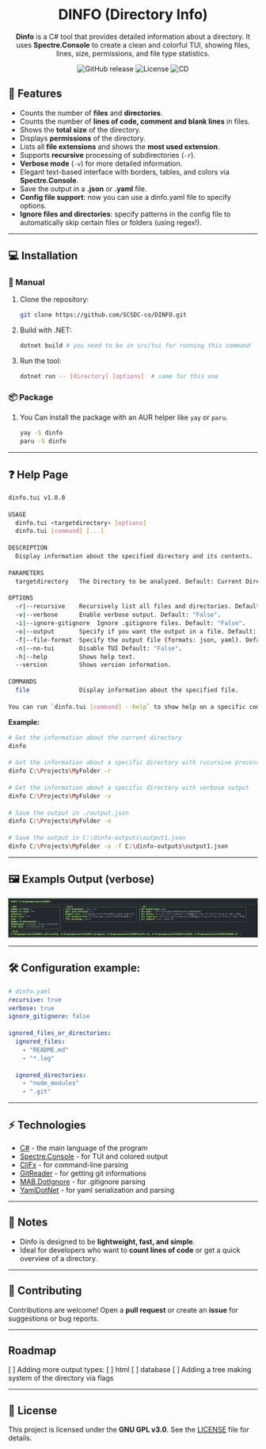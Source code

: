 <div align="center">

# DINFO (Directory Info)

**Dinfo** is a C# tool that provides detailed information about a directory.
It uses **Spectre.Console** to create a clean and colorful TUI, showing files, lines, size, permissions, and file type statistics.

![GitHub release](https://img.shields.io/github/v/release/SCSDC-co/DINFO?style=for-the-badge)
![License](https://img.shields.io/github/license/SCSDC-co/DINFO?style=for-the-badge)
![CD](https://img.shields.io/github/actions/workflow/status/SCSDC-co/DINFO/release-zip-linux.yml?branch=master&style=for-the-badge&logo=github&logoColor=white)

</div>

## 🚀 Features

- Counts the number of **files** and **directories**.
- Counts the number of **lines of code, comment and blank lines** in files.
- Shows the **total size** of the directory.
- Displays **permissions** of the directory.
- Lists all **file extensions** and shows the **most used extension**.
- Supports **recursive** processing of subdirectories (`-r`).
- **Verbose mode** (`-v`) for more detailed information.
- Elegant text-based interface with borders, tables, and colors via **Spectre.Console**.
- Save the output in a **.json** or **.yaml** file.
- **Config file support**: now you can use a dinfo.yaml file to specify options.
- **Ignore files and directories**: specify patterns in the config file to automatically skip certain files or folders (using regex!).

---

## 💻 Installation

### 🔧 Manual

1. Clone the repository:

    ```bash
    git clone https://github.com/SCSDC-co/DINFO.git
    ```

2. Build with .NET:

    ```bash
    dotnet build # you need to be in src/tui for running this command
    ```

3. Run the tool:

    ```bash
    dotnet run -- [directory] [options]  # same for this one
    ```

### 📦 Package

1. You Can install the package with an AUR helper like `yay` or `paru`.

    ```bash
    yay -S dinfo
    paru -S dinfo
    ```

---

## ❓ Help Page

```bash
dinfo.tui v1.0.0

USAGE
  dinfo.tui <targetdirectory> [options]
  dinfo.tui [command] [...]

DESCRIPTION
  Display information about the specified directory and its contents.

PARAMETERS
  targetdirectory   The Directory to be analyzed. Default: Current Directory.

OPTIONS
  -r|--recursive    Recursively list all files and directories. Default: "False".
  -v|--verbose      Enable verbose output. Default: "False".
  -i|--ignore-gitignore  Ignore .gitignore files. Default: "False".
  -o|--output       Specify if you want the output in a file. Default: "False".
  -f|--file-format  Specify the output file (formats: json, yaml). Default: "output.json".
  -n|--no-tui       Disable TUI Default: "False".
  -h|--help         Shows help text.
  --version         Shows version information.

COMMANDS
  file              Display information about the specified file.

You can run `dinfo.tui [command] --help` to show help on a specific command.
```

**Example:**

```bash
# Get the information about the current directory
dinfo

# Get the information about a specific directory with rucursive processing
dinfo C:\Projects\MyFolder -r

# Get the information about a specific directory with verbose output
dinfo C:\Projects\MyFolder -v

# Save the output in ./output.json
dinfo C:\Projects\MyFolder -o

# Save the output in C:\dinfo-outputs\output1.json
dinfo C:\Projects\MyFolder -o -f C:\dinfo-outputs\output1.json
```

---

## 🖼️ Exampls Output (verbose)

![Example Output](.github/assets/example-output.png)

---

## 🛠️ Configuration example:

```yaml
# dinfo.yaml
recursive: true
verbose: true
ignore_gitignore: false

ignored_files_or_directories:
  ignored_files:
    - "README.md"
    - "*.log"

  ignored_directories:
    - "node_modules"
    - ".git"
```

---

## ⚡ Technologies

- [C#](https://docs.microsoft.com/en-us/dotnet/csharp/) - the main language of the program
- [Spectre.Console](https://spectreconsole.net/) - for TUI and colored output
- [CliFx](https://github.com/Tyrrrz/CliFx) - for command-line parsing
- [GitReader](https://github.com/kekyo/GitReader) - for getting git informations
- [MAB.DotIgnore](https://github.com/markashleybell/MAB.DotIgnore) - for .gitignore parsing
- [YamlDotNet](https://github.com/aaubry/YamlDotNet) - for yaml serialization and parsing

---

## 📝 Notes

- Dinfo is designed to be **lightweight, fast, and simple**.
- Ideal for developers who want to **count lines of code** or get a quick overview of a directory.

---

## 🤝 Contributing

Contributions are welcome! Open a **pull request** or create an **issue** for suggestions or bug reports.

---

## Roadmap

[ ] Adding more output types:
    [ ] html
    [ ] database
[ ] Adding a tree making system of the directory via flags

---

## 📜 License

This project is licensed under the **GNU GPL v3.0**. See the [LICENSE](LICENSE) file for details.